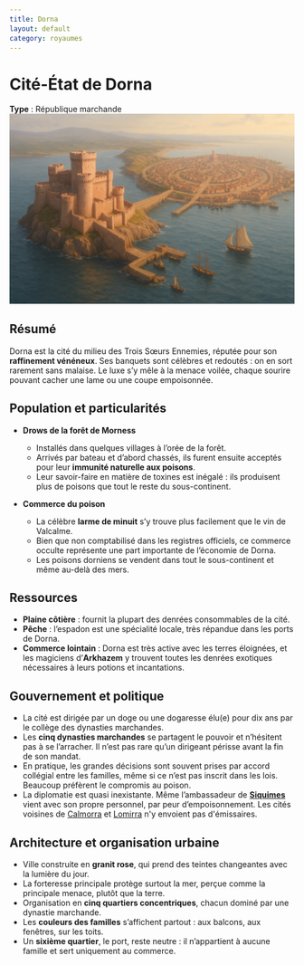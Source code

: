 ```yaml
---
title: Dorna
layout: default
category: royaumes
---
```


# Cité-État de Dorna  
**Type** : République marchande  
<a href="../../images/dorna.png" class="glightbox right" data-gallery="Vaultclos"
   data-title="Dorna, la cité de Granit Rose">
  <img src="../../images/dorna.png" alt="Dorna, sa forteresse protégeant le port" />
</a>

## Résumé  
Dorna est la cité du milieu des Trois Sœurs Ennemies, réputée pour son **raffinement vénéneux**. Ses banquets sont célèbres et redoutés : on en sort rarement sans malaise. Le luxe s’y mêle à la menace voilée, chaque sourire pouvant cacher une lame ou une coupe empoisonnée.  

## Population et particularités  
- **Drows de la forêt de Morness**  
  - Installés dans quelques villages à l’orée de la forêt.  
  - Arrivés par bateau et d’abord chassés, ils furent ensuite acceptés pour leur **immunité naturelle aux poisons**.  
  - Leur savoir-faire en matière de toxines est inégalé : ils produisent plus de poisons que tout le reste du sous-continent.  

- **Commerce du poison**  
  - La célèbre **larme de minuit** s’y trouve plus facilement que le vin de Valcalme.  
  - Bien que non comptabilisé dans les registres officiels, ce commerce occulte représente une part importante de l’économie de Dorna.  
  - Les poisons dorniens se vendent dans tout le sous-continent et même au-delà des mers.  

## Ressources  
- **Plaine côtière** : fournit la plupart des denrées consommables de la cité.  
- **Pêche** : l’espadon est une spécialité locale, très répandue dans les ports de Dorna.  
- **Commerce lointain** : Dorna est très active avec les terres éloignées, et les magiciens d’**Arkhazem** y trouvent toutes les denrées exotiques nécessaires à leurs potions et incantations.  

## Gouvernement et politique  
- La cité est dirigée par un doge ou une dogaresse élu(e) pour dix ans par le collège des dynasties marchandes.  
- Les **cinq dynasties marchandes** se partagent le pouvoir et n’hésitent pas à se l’arracher. Il n’est pas rare qu’un dirigeant périsse avant la fin de son mandat.  
- En pratique, les grandes décisions sont souvent prises par accord collégial entre les familles, même si ce n’est pas inscrit dans les lois. Beaucoup préfèrent le compromis au poison.  
- La diplomatie est quasi inexistante. Même l’ambassadeur de **[Siquimes](siquimes.md)** vient avec son propre personnel, par peur d’empoisonnement. Les cités voisines de [Calmorra](calmorra.md) et [Lomirra](lomirra.md) n'y envoient pas d'émissaires.

## Architecture et organisation urbaine  
- Ville construite en **granit rose**, qui prend des teintes changeantes avec la lumière du jour.  
- La forteresse principale protège surtout la mer, perçue comme la principale menace, plutôt que la terre.  
- Organisation en **cinq quartiers concentriques**, chacun dominé par une dynastie marchande.  
- Les **couleurs des familles** s’affichent partout : aux balcons, aux fenêtres, sur les toits.  
- Un **sixième quartier**, le port, reste neutre : il n’appartient à aucune famille et sert uniquement au commerce.  

